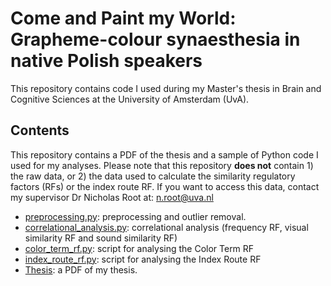 # Come and Paint my World: Grapheme-colour synaesthesia in native Polish speakers
This repository contains code I used during my Master's thesis in Brain and Cognitive Sciences at the University of Amsterdam (UvA).

## Contents
This repository contains a PDF of the thesis and a sample of Python code I used for my analyses.
Please note that this repository **does not** contain 1) the raw data, or 2) the data used to calculate the similarity regulatory factors (RFs) or the index route RF. If you want to access this data, contact my supervisor Dr Nicholas Root at: n.root@uva.nl
* [preprocessing.py](preprocessing.py): preprocessing and outlier removal.
* [correlational_analysis.py](correlational_analysis.py): correlational analysis (frequency RF, visual similarity RF and sound similarity RF)
* [color_term_rf.py](color_term_rf.py): script for analysing the Color Term RF
* [index_route_rf.py](color_term_rf.py): script for analysing the Index Route RF
* [Thesis](kolodziejczyk_rp1_thesis.pdf): a PDF of my thesis.
